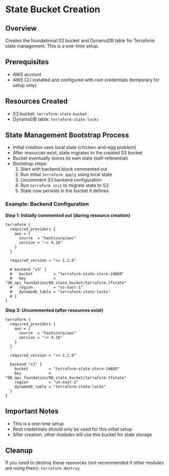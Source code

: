 # State Bucket Creation

## Overview
Creates the foundational S3 bucket and DynamoDB table for Terraform state management. This is a one-time setup.

## Prerequisites
- AWS account
- AWS CLI installed and configured with root credentials (temporary for setup only)

## Resources Created
- S3 bucket: `terraform-state-bucket`
- DynamoDB table: `terraform-state-locks`

## State Management Bootstrap Process
- Initial creation uses local state (chicken-and-egg problem)
- After resources exist, state migrates to the created S3 bucket
- Bucket eventually stores its own state (self-referential)
- Bootstrap steps:
  1. Start with backend block commented out
  2. Run initial `terraform apply` using local state
  3. Uncomment S3 backend configuration
  4. Run `terraform init` to migrate state to S3
  5. State now persists in the bucket it defines

### Example: Backend Configuration

**Step 1: Initially commented out (during resource creation)**
```hcl
terraform {
  required_providers {
    aws = {
      source  = "hashicorp/aws"
      version = "~> 4.16"
    }
  }

  required_version = ">= 1.2.0"

  # backend "s3" {
  #   bucket         = "terraform-state-store-24680"
  #   key            = "00_ops_foundation/00_state_bucket/terraform.tfstate"
  #   region         = "us-east-1"
  #   dynamodb_table = "terraform-state-locks"
  # }
}
```

**Step 3: Uncommented (after resources exist)**
```hcl
terraform {
  required_providers {
    aws = {
      source  = "hashicorp/aws"
      version = "~> 4.16"
    }
  }

  required_version = ">= 1.2.0"

  backend "s3" {
    bucket         = "terraform-state-store-24680"
    key            = "00_ops_foundation/00_state_bucket/terraform.tfstate"
    region         = "us-east-1"
    dynamodb_table = "terraform-state-locks"
  }
}
```

## Important Notes
- This is a one-time setup
- Root credentials should only be used for this initial setup
- After creation, other modules will use this bucket for state storage

## Cleanup
If you need to destroy these resources (not recommended if other modules are using them):
`terraform destroy`